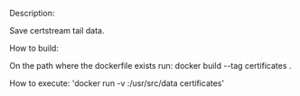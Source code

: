 Description:

Save certstream tail data.

How to build:

On the path where the dockerfile exists run:
    docker build --tag certificates .

How to execute:
    'docker run -v <local directory>:/usr/src/data certificates'
